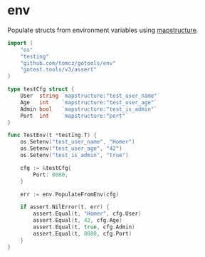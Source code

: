 # env

Populate structs from environment variables using [mapstructure](https://github.com/mitchellh/mapstructure).

```go
import (
	"os"
	"testing"
	"github.com/tomcz/gotools/env"
	"gotest.tools/v3/assert"
)

type testCfg struct {
	User  string `mapstructure:"test_user_name"`
	Age   int    `mapstructure:"test_user_age"`
	Admin bool   `mapstructure:"test_is_admin"`
	Port  int    `mapstructure:"port"`
}

func TestEnv(t *testing.T) {
	os.Setenv("test_user_name", "Homer")
	os.Setenv("test_user_age", "42")
	os.Setenv("test_is_admin", "true")

	cfg := &testCfg{
		Port: 8080,
	}

	err := env.PopulateFromEnv(cfg)

	if assert.NilError(t, err) {
		assert.Equal(t, "Homer", cfg.User)
		assert.Equal(t, 42, cfg.Age)
		assert.Equal(t, true, cfg.Admin)
		assert.Equal(t, 8080, cfg.Port)
	}
}
```
